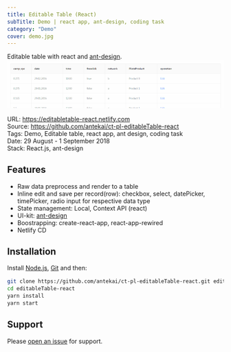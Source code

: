 ```yaml
---
title: Editable Table (React)
subTitle: Demo | react app, ant-design, coding task
category: "Demo"
cover: demo.jpg
---
```


Editable table with react and [ant-design](https://ant.design/).  
![](b.gif)

URL: https://editabletable-react.netlify.com  
Source: https://github.com/antekai/ct-pl-editableTable-react  
Tags: Demo, Editable table, react app, ant design, coding task  
Date: 29 August - 1 September 2018  
Stack: React.js, ant-design

## Features

* Raw data preprocess and render to a table
* Inline edit and save per record(row): checkbox, select, datePicker, timePicker, radio input for respective data type
* State management: Local, Context API (react)
* UI-kit: [ant-design](https://ant.design/)
* Boostrapping: create-react-app, react-app-rewired
* Netlify CD

## Installation

Install [Node.js](https://nodejs.org/en/), [Git](https://git-scm.com/) and then:

```sh
git clone https://github.com/antekai/ct-pl-editableTable-react.git editableTable-react
cd editableTable-react
yarn install
yarn start
```

## Support

Please [open an issue](https://github.com/antekai/ct-pl-editableTable-react/issues/new) for support.
